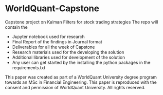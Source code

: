 # WorldQuant-Capstone
Capstone project on Kalman Filters for stock trading strategies
The repo will contain the 
* Jupyter notebook used for research
* Final Report of the findings in Journal format
* Deliverables for all the week of Capstone
* Research materials used for the developing the solution
* Additional libraries used for development of the solution
* Any user can get started by the installing the python packages in the requirements.txt
  



This paper was created as part of a WorldQuant University degree program towards an MSc in Financial Engineering.
This paper is reproduced with the consent and permission of WorldQuant University. All rights reserved.
